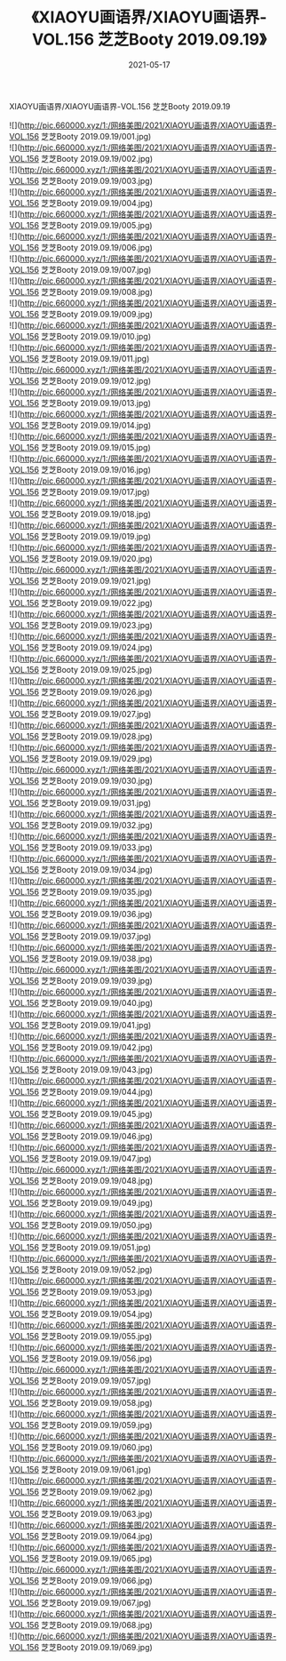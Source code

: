 ﻿---
layout: post
title:  《XIAOYU画语界/XIAOYU画语界-VOL.156 芝芝Booty 2019.09.19》
date:   2021-05-17
img: http://pic.660000.xyz/1:/网络美图/2021/XIAOYU画语界/XIAOYU画语界-VOL.156 芝芝Booty 2019.09.19/000.jpg
categories: [美女, 清纯, 唯美]
---

XIAOYU画语界/XIAOYU画语界-VOL.156 芝芝Booty 2019.09.19

 ![](http://pic.660000.xyz/1:/网络美图/2021/XIAOYU画语界/XIAOYU画语界-VOL.156 芝芝Booty 2019.09.19/001.jpg) <br>![](http://pic.660000.xyz/1:/网络美图/2021/XIAOYU画语界/XIAOYU画语界-VOL.156 芝芝Booty 2019.09.19/002.jpg) <br>![](http://pic.660000.xyz/1:/网络美图/2021/XIAOYU画语界/XIAOYU画语界-VOL.156 芝芝Booty 2019.09.19/003.jpg) <br>![](http://pic.660000.xyz/1:/网络美图/2021/XIAOYU画语界/XIAOYU画语界-VOL.156 芝芝Booty 2019.09.19/004.jpg) <br>![](http://pic.660000.xyz/1:/网络美图/2021/XIAOYU画语界/XIAOYU画语界-VOL.156 芝芝Booty 2019.09.19/005.jpg) <br>![](http://pic.660000.xyz/1:/网络美图/2021/XIAOYU画语界/XIAOYU画语界-VOL.156 芝芝Booty 2019.09.19/006.jpg) <br>![](http://pic.660000.xyz/1:/网络美图/2021/XIAOYU画语界/XIAOYU画语界-VOL.156 芝芝Booty 2019.09.19/007.jpg) <br>![](http://pic.660000.xyz/1:/网络美图/2021/XIAOYU画语界/XIAOYU画语界-VOL.156 芝芝Booty 2019.09.19/008.jpg) <br>![](http://pic.660000.xyz/1:/网络美图/2021/XIAOYU画语界/XIAOYU画语界-VOL.156 芝芝Booty 2019.09.19/009.jpg) <br>![](http://pic.660000.xyz/1:/网络美图/2021/XIAOYU画语界/XIAOYU画语界-VOL.156 芝芝Booty 2019.09.19/010.jpg) <br>![](http://pic.660000.xyz/1:/网络美图/2021/XIAOYU画语界/XIAOYU画语界-VOL.156 芝芝Booty 2019.09.19/011.jpg) <br>![](http://pic.660000.xyz/1:/网络美图/2021/XIAOYU画语界/XIAOYU画语界-VOL.156 芝芝Booty 2019.09.19/012.jpg) <br>![](http://pic.660000.xyz/1:/网络美图/2021/XIAOYU画语界/XIAOYU画语界-VOL.156 芝芝Booty 2019.09.19/013.jpg) <br>![](http://pic.660000.xyz/1:/网络美图/2021/XIAOYU画语界/XIAOYU画语界-VOL.156 芝芝Booty 2019.09.19/014.jpg) <br>![](http://pic.660000.xyz/1:/网络美图/2021/XIAOYU画语界/XIAOYU画语界-VOL.156 芝芝Booty 2019.09.19/015.jpg) <br>![](http://pic.660000.xyz/1:/网络美图/2021/XIAOYU画语界/XIAOYU画语界-VOL.156 芝芝Booty 2019.09.19/016.jpg) <br>![](http://pic.660000.xyz/1:/网络美图/2021/XIAOYU画语界/XIAOYU画语界-VOL.156 芝芝Booty 2019.09.19/017.jpg) <br>![](http://pic.660000.xyz/1:/网络美图/2021/XIAOYU画语界/XIAOYU画语界-VOL.156 芝芝Booty 2019.09.19/018.jpg) <br>![](http://pic.660000.xyz/1:/网络美图/2021/XIAOYU画语界/XIAOYU画语界-VOL.156 芝芝Booty 2019.09.19/019.jpg) <br>![](http://pic.660000.xyz/1:/网络美图/2021/XIAOYU画语界/XIAOYU画语界-VOL.156 芝芝Booty 2019.09.19/020.jpg) <br>![](http://pic.660000.xyz/1:/网络美图/2021/XIAOYU画语界/XIAOYU画语界-VOL.156 芝芝Booty 2019.09.19/021.jpg) <br>![](http://pic.660000.xyz/1:/网络美图/2021/XIAOYU画语界/XIAOYU画语界-VOL.156 芝芝Booty 2019.09.19/022.jpg) <br>![](http://pic.660000.xyz/1:/网络美图/2021/XIAOYU画语界/XIAOYU画语界-VOL.156 芝芝Booty 2019.09.19/023.jpg) <br>![](http://pic.660000.xyz/1:/网络美图/2021/XIAOYU画语界/XIAOYU画语界-VOL.156 芝芝Booty 2019.09.19/024.jpg) <br>![](http://pic.660000.xyz/1:/网络美图/2021/XIAOYU画语界/XIAOYU画语界-VOL.156 芝芝Booty 2019.09.19/025.jpg) <br>![](http://pic.660000.xyz/1:/网络美图/2021/XIAOYU画语界/XIAOYU画语界-VOL.156 芝芝Booty 2019.09.19/026.jpg) <br>![](http://pic.660000.xyz/1:/网络美图/2021/XIAOYU画语界/XIAOYU画语界-VOL.156 芝芝Booty 2019.09.19/027.jpg) <br>![](http://pic.660000.xyz/1:/网络美图/2021/XIAOYU画语界/XIAOYU画语界-VOL.156 芝芝Booty 2019.09.19/028.jpg) <br>![](http://pic.660000.xyz/1:/网络美图/2021/XIAOYU画语界/XIAOYU画语界-VOL.156 芝芝Booty 2019.09.19/029.jpg) <br>![](http://pic.660000.xyz/1:/网络美图/2021/XIAOYU画语界/XIAOYU画语界-VOL.156 芝芝Booty 2019.09.19/030.jpg) <br>![](http://pic.660000.xyz/1:/网络美图/2021/XIAOYU画语界/XIAOYU画语界-VOL.156 芝芝Booty 2019.09.19/031.jpg) <br>![](http://pic.660000.xyz/1:/网络美图/2021/XIAOYU画语界/XIAOYU画语界-VOL.156 芝芝Booty 2019.09.19/032.jpg) <br>![](http://pic.660000.xyz/1:/网络美图/2021/XIAOYU画语界/XIAOYU画语界-VOL.156 芝芝Booty 2019.09.19/033.jpg) <br>![](http://pic.660000.xyz/1:/网络美图/2021/XIAOYU画语界/XIAOYU画语界-VOL.156 芝芝Booty 2019.09.19/034.jpg) <br>![](http://pic.660000.xyz/1:/网络美图/2021/XIAOYU画语界/XIAOYU画语界-VOL.156 芝芝Booty 2019.09.19/035.jpg) <br>![](http://pic.660000.xyz/1:/网络美图/2021/XIAOYU画语界/XIAOYU画语界-VOL.156 芝芝Booty 2019.09.19/036.jpg) <br>![](http://pic.660000.xyz/1:/网络美图/2021/XIAOYU画语界/XIAOYU画语界-VOL.156 芝芝Booty 2019.09.19/037.jpg) <br>![](http://pic.660000.xyz/1:/网络美图/2021/XIAOYU画语界/XIAOYU画语界-VOL.156 芝芝Booty 2019.09.19/038.jpg) <br>![](http://pic.660000.xyz/1:/网络美图/2021/XIAOYU画语界/XIAOYU画语界-VOL.156 芝芝Booty 2019.09.19/039.jpg) <br>![](http://pic.660000.xyz/1:/网络美图/2021/XIAOYU画语界/XIAOYU画语界-VOL.156 芝芝Booty 2019.09.19/040.jpg) <br>![](http://pic.660000.xyz/1:/网络美图/2021/XIAOYU画语界/XIAOYU画语界-VOL.156 芝芝Booty 2019.09.19/041.jpg) <br>![](http://pic.660000.xyz/1:/网络美图/2021/XIAOYU画语界/XIAOYU画语界-VOL.156 芝芝Booty 2019.09.19/042.jpg) <br>![](http://pic.660000.xyz/1:/网络美图/2021/XIAOYU画语界/XIAOYU画语界-VOL.156 芝芝Booty 2019.09.19/043.jpg) <br>![](http://pic.660000.xyz/1:/网络美图/2021/XIAOYU画语界/XIAOYU画语界-VOL.156 芝芝Booty 2019.09.19/044.jpg) <br>![](http://pic.660000.xyz/1:/网络美图/2021/XIAOYU画语界/XIAOYU画语界-VOL.156 芝芝Booty 2019.09.19/045.jpg) <br>![](http://pic.660000.xyz/1:/网络美图/2021/XIAOYU画语界/XIAOYU画语界-VOL.156 芝芝Booty 2019.09.19/046.jpg) <br>![](http://pic.660000.xyz/1:/网络美图/2021/XIAOYU画语界/XIAOYU画语界-VOL.156 芝芝Booty 2019.09.19/047.jpg) <br>![](http://pic.660000.xyz/1:/网络美图/2021/XIAOYU画语界/XIAOYU画语界-VOL.156 芝芝Booty 2019.09.19/048.jpg) <br>![](http://pic.660000.xyz/1:/网络美图/2021/XIAOYU画语界/XIAOYU画语界-VOL.156 芝芝Booty 2019.09.19/049.jpg) <br>![](http://pic.660000.xyz/1:/网络美图/2021/XIAOYU画语界/XIAOYU画语界-VOL.156 芝芝Booty 2019.09.19/050.jpg) <br>![](http://pic.660000.xyz/1:/网络美图/2021/XIAOYU画语界/XIAOYU画语界-VOL.156 芝芝Booty 2019.09.19/051.jpg) <br>![](http://pic.660000.xyz/1:/网络美图/2021/XIAOYU画语界/XIAOYU画语界-VOL.156 芝芝Booty 2019.09.19/052.jpg) <br>![](http://pic.660000.xyz/1:/网络美图/2021/XIAOYU画语界/XIAOYU画语界-VOL.156 芝芝Booty 2019.09.19/053.jpg) <br>![](http://pic.660000.xyz/1:/网络美图/2021/XIAOYU画语界/XIAOYU画语界-VOL.156 芝芝Booty 2019.09.19/054.jpg) <br>![](http://pic.660000.xyz/1:/网络美图/2021/XIAOYU画语界/XIAOYU画语界-VOL.156 芝芝Booty 2019.09.19/055.jpg) <br>![](http://pic.660000.xyz/1:/网络美图/2021/XIAOYU画语界/XIAOYU画语界-VOL.156 芝芝Booty 2019.09.19/056.jpg) <br>![](http://pic.660000.xyz/1:/网络美图/2021/XIAOYU画语界/XIAOYU画语界-VOL.156 芝芝Booty 2019.09.19/057.jpg) <br>![](http://pic.660000.xyz/1:/网络美图/2021/XIAOYU画语界/XIAOYU画语界-VOL.156 芝芝Booty 2019.09.19/058.jpg) <br>![](http://pic.660000.xyz/1:/网络美图/2021/XIAOYU画语界/XIAOYU画语界-VOL.156 芝芝Booty 2019.09.19/059.jpg) <br>![](http://pic.660000.xyz/1:/网络美图/2021/XIAOYU画语界/XIAOYU画语界-VOL.156 芝芝Booty 2019.09.19/060.jpg) <br>![](http://pic.660000.xyz/1:/网络美图/2021/XIAOYU画语界/XIAOYU画语界-VOL.156 芝芝Booty 2019.09.19/061.jpg) <br>![](http://pic.660000.xyz/1:/网络美图/2021/XIAOYU画语界/XIAOYU画语界-VOL.156 芝芝Booty 2019.09.19/062.jpg) <br>![](http://pic.660000.xyz/1:/网络美图/2021/XIAOYU画语界/XIAOYU画语界-VOL.156 芝芝Booty 2019.09.19/063.jpg) <br>![](http://pic.660000.xyz/1:/网络美图/2021/XIAOYU画语界/XIAOYU画语界-VOL.156 芝芝Booty 2019.09.19/064.jpg) <br>![](http://pic.660000.xyz/1:/网络美图/2021/XIAOYU画语界/XIAOYU画语界-VOL.156 芝芝Booty 2019.09.19/065.jpg) <br>![](http://pic.660000.xyz/1:/网络美图/2021/XIAOYU画语界/XIAOYU画语界-VOL.156 芝芝Booty 2019.09.19/066.jpg) <br>![](http://pic.660000.xyz/1:/网络美图/2021/XIAOYU画语界/XIAOYU画语界-VOL.156 芝芝Booty 2019.09.19/067.jpg) <br>![](http://pic.660000.xyz/1:/网络美图/2021/XIAOYU画语界/XIAOYU画语界-VOL.156 芝芝Booty 2019.09.19/068.jpg) <br>![](http://pic.660000.xyz/1:/网络美图/2021/XIAOYU画语界/XIAOYU画语界-VOL.156 芝芝Booty 2019.09.19/069.jpg) <br>